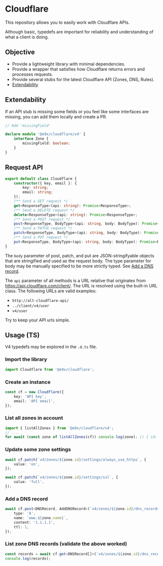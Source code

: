 # Cloudflare

This repository allows you to easily work with Cloudflare APIs.

Although basic, typedefs are important for reliability and understanding of what a client is doing.

## Objective

- Provide a lightweight library with minimal dependencies.
- Provide a wrapper that satisfies how Cloudflare returns errors and processes requests.
- Provide several stubs for the latest Cloudflare API (Zones, DNS, Rules).
- [Extendability](#Extendability)

## Extendability

If an API stub is missing some fields or you feel like some interfaces are missing, you can add them locally and create a PR.

```ts
// Add 'missingField'

declare module '@e9x/cloudflare/v4' {
	interface Zone {
		missingField: boolean;
	}
}
```

## Request API

```ts
export default class Cloudflare {
    constructor({ key, email }: {
        key: string;
        email: string;
    });
    /** Send a GET request */
    get<ResponseType>(api: string): Promise<ResponseType>;
    /** Send a DELETE request */
    delete<ResponseType>(api: string): Promise<ResponseType>;
    /** Send a POST request */
    post<ResponseType, BodyType>(api: string, body: BodyType): Promise<ResponseType>;
    /** Send a PATCH request */
    patch<ResponseType, BodyType>(api: string, body: BodyType): Promise<ResponseType>;
    /** Send a PUT request */
    put<ResponseType, BodyType>(api: string, body: BodyType): Promise<ResponseType>;
}
```

The `body` parameter of post, patch, and put are JSON-stringifyable objects that are stringified and used as the request body. The type parameter for body may be manually specified to be more strictly typed. See [Add a DNS record](#add-a-dns-record).


The `api` parameter of all methods is a URL relative that originates from https://api.cloudflare.com/client/. The URL is resolved using the built-in URL class. The following URLs are valid examples:
- `http://alt-cloudflare-api/`
- `../client/v4/user`
- `v4/user`

Try to keep your API urls simple.

## Usage (TS)

V4 typedefs may be explored in the `.d.ts` file.

### Import the library

```ts
import Cloudflare from '@e9x/cloudflare';
```

### Create an instance

```ts
const cf = new Cloudflare({
	key: 'API key',
	email: 'API email',
});
```

### List all zones in account

```ts
import { listAllZones } from '@e9x/cloudflare/v4';
// ...
for await (const zone of listAllZones(cf)) console.log(zone); // { id: ..., name: ... }
```

### Update some zone settings

```ts
await cf.patch(`v4/zones/${zone.id}/settings/always_use_https`, {
	value: 'on',
});

await cf.patch(`v4/zones/${zone.id}/settings/ssl`, {
	value: 'full',
});
```

### Add a DNS record

```ts
await cf.post<DNSRecord, AddDNSRecord>(`v4/zones/${zone.id}/dns_records`, {
	type: 'A',
	name: `www.${zone.name}`,
	content: '1.1.1.1',
	ttl: 1,
});
```

### List zone DNS records (validate the above worked)

```ts
const records = await cf.get<DNSRecord[]>(`v4/zones/${zone.id}/dns_records`);
console.log(records);
```
